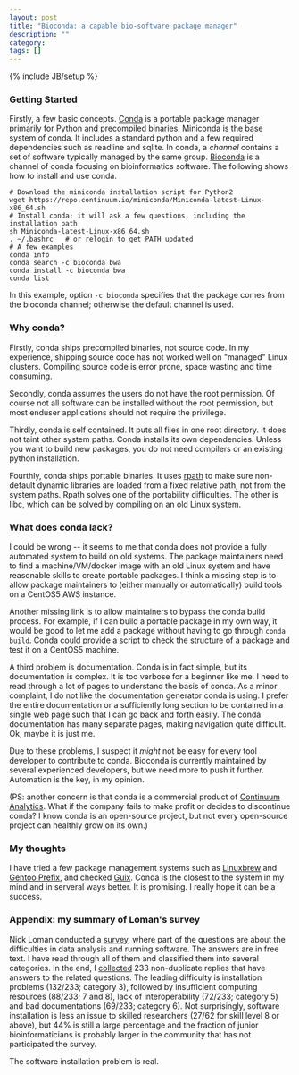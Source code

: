 ```yaml
---
layout: post
title: "Bioconda: a capable bio-software package manager"
description: ""
category: 
tags: []
---
```

{% include JB/setup %}

### Getting Started

Firstly, a few basic concepts. [Conda][conda] is a portable package manager
primarily for Python and precompiled binaries. Miniconda is the base system of
conda. It includes a standard python and a few required dependencies such as
readline and sqlite. In conda, a *channel* contains a set of software
typically managed by the same group. [Bioconda][biocd] is a channel of conda
focusing on bioinformatics software. The following shows how to install and
use conda.

    # Download the miniconda installation script for Python2
    wget https://repo.continuum.io/miniconda/Miniconda-latest-Linux-x86_64.sh
    # Install conda; it will ask a few questions, including the installation path
    sh Miniconda-latest-Linux-x86_64.sh
    . ~/.bashrc   # or relogin to get PATH updated
    # A few examples
    conda info
    conda search -c bioconda bwa
    conda install -c bioconda bwa
    conda list

In this example, option `-c bioconda` specifies that the package comes from
the bioconda channel; otherwise the default channel is used.

### Why conda?

Firstly, conda ships precompiled binaries, not source code. In my experience,
shipping source code has not worked well on "managed" Linux clusters.
Compiling source code is error prone, space wasting and time consuming.

Secondly, conda assumes the users do not have the root permission. Of course
not all software can be installed without the root permission, but most
enduser applications should not require the privilege.

Thirdly, conda is self contained. It puts all files in one root directory. It
does not taint other system paths. Conda installs its own dependencies. Unless
you want to build new packages, you do not need compilers or an existing
python installation.

Fourthly, conda ships portable binaries. It uses [rpath][rpath] to make sure
non-default dynamic libraries are loaded from a fixed relative path, not from
the system paths. Rpath solves one of the portability difficulties. The other
is libc, which can be solved by compiling on an old Linux system.

### What does conda lack?

I could be wrong -- it seems to me that conda does not provide a fully
automated system to build on old systems. The package maintainers need to find
a machine/VM/docker image with an old Linux system and have reasonable skills
to create portable packages. I think a missing step is to allow package
maintainers to (either manually or automatically) build tools on a CentOS5 AWS
instance.

Another missing link is to allow maintainers to bypass the conda build
process. For example, if I can build a portable package in my own way, it
would be good to let me add a package without having to go through `conda
build`. Conda could provide a script to check the structure of a package and
test it on a CentOS5 machine.

A third problem is documentation. Conda is in fact simple, but its
documentation is complex. It is too verbose for a beginner like me. I need to
read through a lot of pages to understand the basis of conda. As a minor
complaint, I do not like the documentation generator conda is using. I prefer
the entire documentation or a sufficiently long section to be contained in a
single web page such that I can go back and forth easily. The conda
documentation has many separate pages, making navigation quite difficult.
Ok, maybe it is just me.

Due to these problems, I suspect it *might* not be easy for every tool
developer to contribute to conda. Bioconda is currently maintained by several
experienced developers, but we need more to push it further. Automation is the
key, in my opinion.

(PS: another concern is that conda is a commercial product of [Continuum
Analytics][ca]. What if the company fails to make profit or decides to
discontinue conda? I know conda is an open-source project, but not every
open-source project can healthly grow on its own.)

### My thoughts

I have tried a few package management systems such as [Linuxbrew][lbrew] and
[Gentoo Prefix][gentoo], and checked [Guix][guix]. Conda is the closest to the
system in my mind and in serveral ways better. It is promising. I really hope
it can be a success.

[conda]: http://conda.pydata.org/docs/
[biocd]: https://bioconda.github.io
[rpath]: https://en.wikipedia.org/wiki/Rpath
[lbrew]: https://github.com/Homebrew/linuxbrew
[gentoo]: https://wiki.gentoo.org/wiki/Project:Prefix
[guix]: http://www.gnu.org/software/guix/
[ca]: https://www.continuum.io

### Appendix: my summary of Loman's survey

Nick Loman conducted a [survey][sur], where part of the questions are about
the difficulties in data analysis and running software. The answers are in
free text. I have read through all of them and classified them into several
categories. In the end, I [collected][rst] 233 non-duplicate replies that have
answers to the related questions. The leading difficulty is installation
problems (132/233; category 3), followed by insufficient computing resources
(88/233; 7 and 8), lack of interoperability (72/233; category 5) and bad
documentations (69/233; category 6). Not surprisingly, software installation
is less an issue to skilled researchers (27/62 for skill level 8 or above),
but 44% is still a large percentage and the fraction of junior
bioinformaticians is probably larger in the community that has not
participated the survey.

The software installation problem is real.

[sur]: http://figshare.com/articles/Bioinformatics_infrastructure_and_training_summary/1572287
[rst]: https://gist.github.com/lh3/f49eb49168ce8b841958
